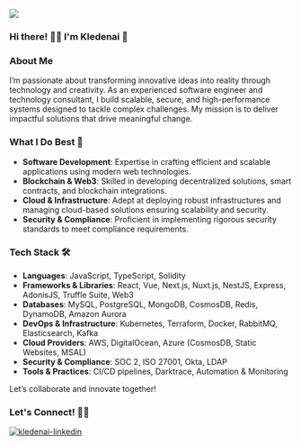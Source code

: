 ![](https://komarev.com/ghpvc/?username=kledenai&color=blue)

### Hi there! 👋🏻 I'm Kledenai 🌱

### About Me

I’m passionate about transforming innovative ideas into reality through technology and creativity. As an experienced software engineer and technology consultant, I build scalable, secure, and high-performance systems designed to tackle complex challenges. My mission is to deliver impactful solutions that drive meaningful change.

### What I Do Best 🚀

- **Software Development**: Expertise in crafting efficient and scalable applications using modern web technologies.
- **Blockchain & Web3**: Skilled in developing decentralized solutions, smart contracts, and blockchain integrations.
- **Cloud & Infrastructure**: Adept at deploying robust infrastructures and managing cloud-based solutions ensuring scalability and security.
- **Security & Compliance**: Proficient in implementing rigorous security standards to meet compliance requirements.

### Tech Stack 🛠️

- **Languages**: JavaScript, TypeScript, Solidity
- **Frameworks & Libraries**: React, Vue, Next.js, Nuxt.js, NestJS, Express, AdonisJS, Truffle Suite, Web3
- **Databases**: MySQL, PostgreSQL, MongoDB, CosmosDB, Redis, DynamoDB, Amazon Aurora
- **DevOps & Infrastructure**: Kubernetes, Terraform, Docker, RabbitMQ, Elasticsearch, Kafka
- **Cloud Providers**: AWS, DigitalOcean, Azure (CosmosDB, Static Websites, MSAL)
- **Security & Compliance**: SOC 2, ISO 27001, Okta, LDAP
- **Tools & Practices**: CI/CD pipelines, Darktrace, Automation & Monitoring

Let’s collaborate and innovate together!

### Let's Connect! 🤝🏻

<div>
  <a href="https://www.linkedin.com/in/bruno-rocha" target="_blank">
    <img src="https://img.shields.io/badge/-LinkedIn-%230077B5?style=for-the-badge&logo=linkedin&logoColor=white" alt="kledenai-linkedin">
  </a>
</div>
